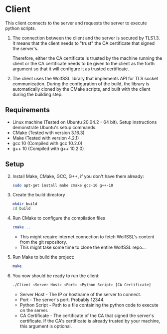 # Client

This client connects to the server and requests the server to execute python scripts.

1. The connection between the client and the server is secured by TLS1.3. It means that the client needs to "trust" the CA certificate that signed the server's.

   Therefore, either the CA certificate is trusted by the machine running the client or the CA certificate needs to be given to the client as the forth argument so that it will configure it as trusted certificate.

2. The client uses the WolfSSL library that implements API for TLS socket communication. During the configuration of the build, the library is automatically cloned by the CMake scripts, and built with the client during the building step.

## Requirements

* Linux machine (Tested on Ubuntu 20.04.2 - 64 bit). Setup instructions demonstrate Ubuntu's setup commands.
* CMake (Tested with version 3.16.3)
* Make (Tested with version 4.2.1)
* gcc 10 (Compiled with gcc 10.2.0)
* g++ 10 (Compiled with g++ 10.2.0)

## Setup

2. Install Make, CMake, GCC, G++, if you don't have them already:

   ```bash
   sudo apt-get install make cmake gcc-10 g++-10
   ```

2. Create the build directory

   ```bash
   mkdir build
   cd build
   ```

3. Run CMake to configure the compilation files

   ```bash
   cmake ..
   ```

   * This might require internet connection to fetch WolfSSL's content from the git repository.
   * This might take some time to clone the entire WolfSSL repo...

4. Run Make to build the project:

   ```bash
   make
   ```

6. You now should be ready to run the client:

   ```bash
   ./Client <Server Host> <Port> <Python Script> [CA Certificate]
   ```

   * Server Host - The IP or hostname of the server to connect.
   * Port - The server's port. Probably 12344.
   * Python Script - Path to a file containing the python code to execute on the server.
   * CA Certificate - The certificate of the CA that signed the server's certificate. If the CA's certificate is already trusted by your machine, this argument is optional.